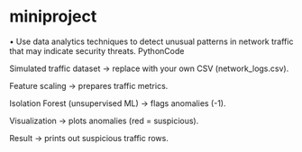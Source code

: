 # miniproject

• Use data analytics techniques to detect unusual patterns in network traffic
that may indicate security threats.
PythonCode 

Simulated traffic dataset → replace with your own CSV (network_logs.csv).

Feature scaling → prepares traffic metrics.

Isolation Forest (unsupervised ML) → flags anomalies (-1).

Visualization → plots anomalies (red = suspicious).

Result → prints out suspicious traffic rows.
